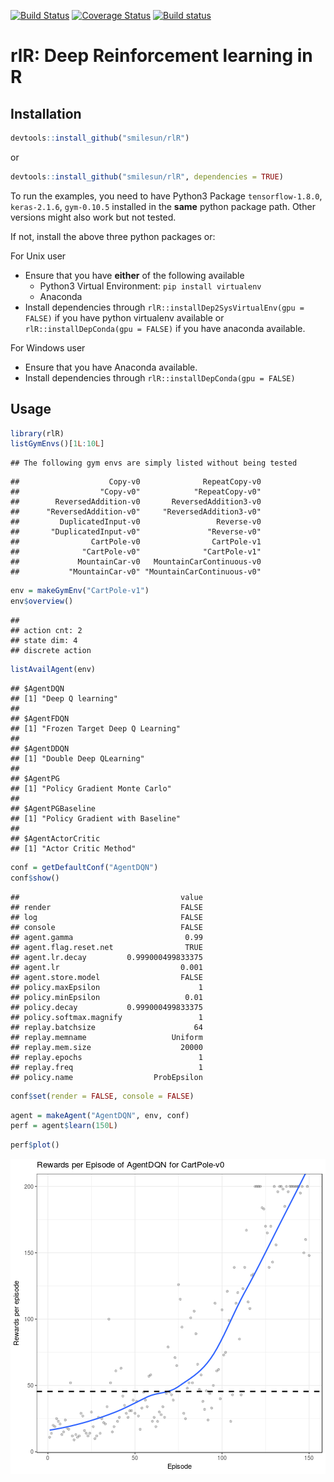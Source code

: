 [![Build Status](https://travis-ci.com/smilesun/rlR.svg?branch=master)](https://travis-ci.com/smilesun/rlR)
[![Coverage Status](https://coveralls.io/repos/github/smilesun/rlR/badge.svg?branch=master)](https://coveralls.io/github/smilesun/rlR?branch=master)
[![Build status](https://ci.appveyor.com/api/projects/status/d0oyb358bh3e8r7r?svg=true)](https://ci.appveyor.com/project/smilesun/rlr)

# rlR: Deep Reinforcement learning in R

## Installation

```r
devtools::install_github("smilesun/rlR")
```
or 


```r
devtools::install_github("smilesun/rlR", dependencies = TRUE)
```
To run the examples,  you need to have Python3 Package `tensorflow-1.8.0`, `keras-2.1.6`, `gym-0.10.5` installed in the **same** python package path. Other versions might also work but not tested.

If not, install the above three python packages or:

For Unix user
- Ensure that you have **either** of the following available
  - Python3 Virtual Environment: `pip install virtualenv`
  - Anaconda
- Install dependencies through `rlR::installDep2SysVirtualEnv(gpu = FALSE)` if you have python virtualenv available or `rlR::installDepConda(gpu = FALSE)` if you have anaconda available.


For Windows user
- Ensure that you have Anaconda available.
- Install dependencies through `rlR::installDepConda(gpu = FALSE)` 

## Usage

```r
library(rlR)
listGymEnvs()[1L:10L]
```

```
## The following gym envs are simply listed without being tested
```

```
##                    Copy-v0              RepeatCopy-v0 
##                  "Copy-v0"            "RepeatCopy-v0" 
##        ReversedAddition-v0       ReversedAddition3-v0 
##      "ReversedAddition-v0"     "ReversedAddition3-v0" 
##         DuplicatedInput-v0                 Reverse-v0 
##       "DuplicatedInput-v0"               "Reverse-v0" 
##                CartPole-v0                CartPole-v1 
##              "CartPole-v0"              "CartPole-v1" 
##             MountainCar-v0   MountainCarContinuous-v0 
##           "MountainCar-v0" "MountainCarContinuous-v0"
```

```r
env = makeGymEnv("CartPole-v1")
env$overview()
```

```
## 
## action cnt: 2 
## state dim: 4 
## discrete action
```

```r
listAvailAgent(env)
```

```
## $AgentDQN
## [1] "Deep Q learning"
## 
## $AgentFDQN
## [1] "Frozen Target Deep Q Learning"
## 
## $AgentDDQN
## [1] "Double Deep QLearning"
## 
## $AgentPG
## [1] "Policy Gradient Monte Carlo"
## 
## $AgentPGBaseline
## [1] "Policy Gradient with Baseline"
## 
## $AgentActorCritic
## [1] "Actor Critic Method"
```


```r
conf = getDefaultConf("AgentDQN")
conf$show()
```

```
##                                    value
## render                             FALSE
## log                                FALSE
## console                            FALSE
## agent.gamma                         0.99
## agent.flag.reset.net                TRUE
## agent.lr.decay         0.999000499833375
## agent.lr                           0.001
## agent.store.model                  FALSE
## policy.maxEpsilon                      1
## policy.minEpsilon                   0.01
## policy.decay           0.999000499833375
## policy.softmax.magnify                 1
## replay.batchsize                      64
## replay.memname                   Uniform
## replay.mem.size                    20000
## replay.epochs                          1
## replay.freq                            1
## policy.name                  ProbEpsilon
```

```r
conf$set(render = FALSE, console = FALSE)
```


```r
agent = makeAgent("AgentDQN", env, conf)
perf = agent$learn(150L)
```


```r
perf$plot()
```

![plot of chunk mplot](inst/figures/dqn.png)
